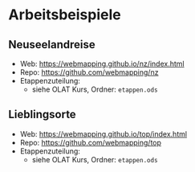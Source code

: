 # Arbeitsbeispiele

## Neuseelandreise

* Web: <https://webmapping.github.io/nz/index.html>
* Repo: <https://github.com/webmapping/nz>
* Etappenzuteilung:
    * siehe OLAT Kurs, Ordner: `etappen.ods`

## Lieblingsorte

* Web: <https://webmapping.github.io/top/index.html>
* Repo: <https://github.com/webmapping/top>
* Etappenzuteilung:
    * siehe OLAT Kurs, Ordner: `etappen.ods`
